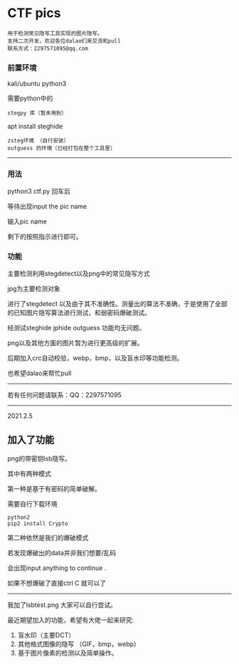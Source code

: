 # CTF pics

```
用于检测常见隐写工具实现的图片隐写。
支持二次开发，欢迎各位dalao们来交流和pull 
联系方式：2297571095@qq.com
```

### 前置环境

kali/ubuntu python3 

需要python中的

```
stegpy 库（暂未用到）
```

apt install steghide

```
zsteg环境 （自行安装）
outguess 的环境（已经打包在整个工具里）
```

-------

### 用法

python3 ctf.py 回车后

等待出现input the pic name

输入pic name 

剩下的按照指示进行即可。

### 功能

主要检测利用stegdetect以及png中的常见隐写方式

jpg为主要检测对象

进行了stegdetect 以及由于其不准确性。测量出的算法不准确，于是使用了全部的已知图片隐写算法进行测试，和弱密码爆破测试。

经测试steghide jphide outguess 功能均无问题。

png以及其他方面的图片暂为进行更高级的扩展。

后期加入crc自动校验，webp，bmp，以及盲水印等功能检测。

也希望dalao来帮忙pull

----------

若有任何问题请联系：QQ：2297571095

----------------------

2021.2.5 

## 加入了功能

png的带密钥lsb隐写。

其中有两种模式

第一种是基于有密码的简单破解。

需要自行下载环境

```
python2 
pip2 install Crypto
```

第二种依然是我们的爆破模式

若发现爆破出的data并非我们想要/乱码

会出现input anything to continue .

如果不想爆破了直接ctrl C 就可以了

------------------

我加了lsbtest.png 大家可以自行尝试。

最近期望加入的功能，希望有大佬一起来研究:

1. 盲水印（主要DCT）
2. 其他格式图像的隐写 （GIF，bmp，webp）
3. 基于图片像素的检测以及简单操作。